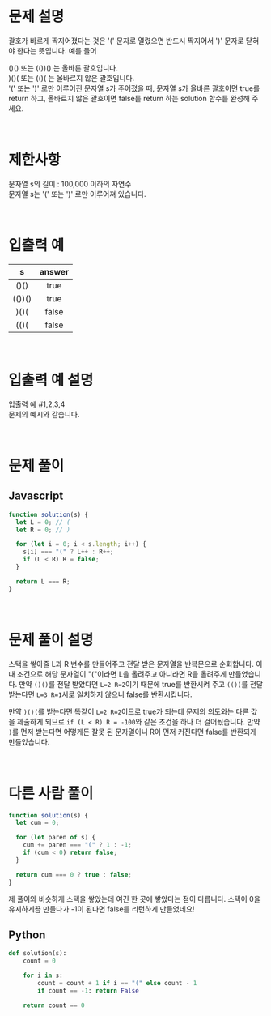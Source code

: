 # 문제 설명

괄호가 바르게 짝지어졌다는 것은 '(' 문자로 열렸으면 반드시 짝지어서 ')' 문자로 닫혀야 한다는 뜻입니다. 예를 들어

()() 또는 (())() 는 올바른 괄호입니다. <br />
)()( 또는 (()( 는 올바르지 않은 괄호입니다. <br />
'(' 또는 ')' 로만 이루어진 문자열 s가 주어졌을 때, 문자열 s가 올바른 괄호이면 true를 return 하고, 올바르지 않은 괄호이면 false를 return 하는 solution 함수를 완성해 주세요.

<br />

# 제한사항

문자열 s의 길이 : 100,000 이하의 자연수 <br />
문자열 s는 '(' 또는 ')' 로만 이루어져 있습니다. <br />

<br />

# 입출력 예

|   s    | answer |
| :----: | :----: |
|  ()()  |  true  |
| (())() |  true  |
|  )()(  | false  |
|  (()(  | false  |

<br />

# 입출력 예 설명

입출력 예 #1,2,3,4 <br />
문제의 예시와 같습니다.

<br />

# 문제 풀이

## Javascript

```js
function solution(s) {
  let L = 0; // (
  let R = 0; // )

  for (let i = 0; i < s.length; i++) {
    s[i] === "(" ? L++ : R++;
    if (L < R) R = false;
  }

  return L === R;
}
```

<br />

# 문제 풀이 설명

스택을 쌓아줄 L과 R 변수를 만들어주고 전달 받은 문자열을 반복문으로 순회합니다. 이때 조건으로 해당 문자열이 "("이라면 L을 올려주고 아니라면 R을 올려주게 만들었습니다. 만약 `()()`를 전달 받았다면 `L=2 R=2`이기 때문에 true를 반환시켜 주고 `(()(`를 전달 받는다면 `L=3 R=1`서로 일치하지 않으니 false를 반환시킵니다.

만약 `)()(`를 받는다면 똑같이 `L=2 R=2`이므로 true가 되는데 문제의 의도와는 다른 값을 제출하게 되므로 `if (L < R) R = -100`와 같은 조건을 하나 더 걸어뒀습니다. 만약 `)`를 먼저 받는다면 어떻게든 잘못 된 문자열이니 R이 먼저 커진다면 false를 반환되게 만들었습니다.

<br />

# 다른 사람 풀이

```js
function solution(s) {
  let cum = 0;

  for (let paren of s) {
    cum += paren === "(" ? 1 : -1;
    if (cum < 0) return false;
  }

  return cum === 0 ? true : false;
}
```

제 풀이와 비슷하게 스택을 쌓았는데 여긴 한 곳에 쌓았다는 점이 다릅니다. 스택이 0을 유지하게끔 만들다가 -1이 된다면 false를 리턴하게 만들었네요!

## Python

```py
def solution(s):
    count = 0

    for i in s:
        count = count + 1 if i == "(" else count - 1
        if count == -1: return False

    return count == 0
```

